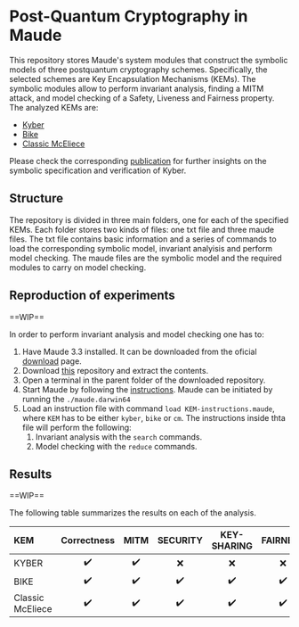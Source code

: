 # Post-Quantum Cryptography in Maude

This repository stores Maude's system modules that construct the symbolic models of three postquantum cryptography schemes. Specifically, the selected schemes are Key Encapsulation Mechanisms (KEMs). The symbolic modules allow to perform invariant analysis, finding a MITM attack, and model checking of a Safety, Liveness and Fairness property. The analyzed KEMs are:

- [Kyber](https://pq-crystals.org/kyber/)
- [Bike](https://bikesuite.org/)
- [Classic McEliece](https://classic.mceliece.org/)

Please check the corresponding [publication](https://ceur-ws.org/Vol-3280/paper3.pdf) for further insights on the symbolic specification and verification of Kyber.

## Structure

The repository is divided in three main folders, one for each of the specified KEMs. Each folder stores two kinds of files: one txt file and three maude files. The txt file contains basic information and a series of commands to load the corresponding symbolic model, invariant analyisis and perform model checking. The maude files are the symbolic model and the required modules to carry on model checking.

## Reproduction of experiments 

==WIP==

In order to perform invariant analysis and model checking one has to:

1. Have Maude 3.3 installed. It can be downloaded from the oficial [download](http://maude.cs.illinois.edu/w/index.php/Maude_download_and_installation) page.
2. Download [this](https://github.com/v1ct0r-byte/PQC-in-Maude) repository and extract the contents.
3. Open a terminal in the parent folder of the downloaded repository.
4. Start Maude by following the [instructions](https://maude.lcc.uma.es/maude-manual/maude-manualch2.html#x13-220002.2). Maude can be initiated by running the `./maude.darwin64`
5. Load an instruction file with command `load KEM-instructions.maude`, where `KEM` has to be either `kyber`, `bike` or `cm`. The instructions inside thta file will perform the following:
    1. Invariant analysis with the `search` commands.
    2. Model checking with the `reduce` commands.

## Results

==WIP==

The following table summarizes the results on each of the analysis.

<center>

| KEM | Correctness | MITM | SECURITY | KEY-SHARING | FAIRNESS |
| :- | :-: | :-: | :-: | :-: | :-: |
| KYBER | :heavy_check_mark: | :heavy_check_mark: | :x: | :x: | :x: |
| BIKE | :heavy_check_mark: | :heavy_check_mark: | :heavy_check_mark: | :heavy_check_mark: | :heavy_check_mark: |
| Classic McEliece | :heavy_check_mark: | :heavy_check_mark: | :heavy_check_mark: | :heavy_check_mark: | :heavy_check_mark: |

</center>
